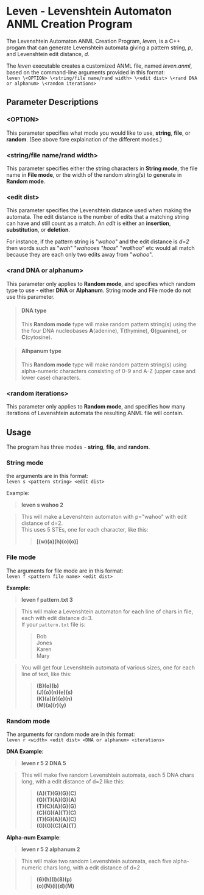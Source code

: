 # Leven - Levenshtein Automaton ANML Creation Program

The Levenshtein Automaton ANML Creation Program, *leven*, is a C++ progam that can generate Levenshtein automata giving a pattern string, *p*, and Levenshtein edit distance, *d*.

The *leven* executable creates a customized ANML file, named *leven.anml*, based on the command-line arguments provided in this format:  
`leven \<OPTION> \<string/file name/rand width> \<edit dist> \<rand DNA or alphanum> \<random iterations>`

## Parameter Descriptions

### \<OPTION>
This parameter specifies what mode you would like to use, **string**, **file**, or **random**. (See above fore explaination of the different modes.)

### \<string/file name/rand width>
This parameter specifies either the string characters in **String mode**, the file name in **File mode**, or the width of the random string(s) to generate in **Random mode**.

### \<edit dist>
This parameter specifies the Levenshtein distance used when making the automata. The edit distance is the number of edits that a matching string can have and still count as a match. An *edit* is either an **insertion**, **substitution**, or **deletion**. 

For instance, if the pattern string is "*wahoo*" and the edit distance is *d=2* then words such as "*wah*" "*wahooes* "*hoos*" "*wallhoo*" etc would all match because they are each only two edits away from "*wahoo*".

### \<rand DNA or alphanum>
This parameter only applies to **Random mode**, and specifies which random type to use - either **DNA** or **Alphanum**. String mode and File mode do not use this parameter.

>#### DNA type
>This **Random mode** type will make random pattern string(s) using the the four DNA nucleobases **A**(adenine), **T**(thymine), **G**(guanine), or **C**(cytosine).

>#### Alhpanum type
>This **Random mode** type will make random pattern string(s) using alpha-numeric characters consisting of 0-9 and A-Z (upper case and lower case) characters. 

### \<random iterations>
This parameter only applies to **Random mode**, and specifies how many iterations of Levenshtein automata the resulting ANML file will contain. 


## **Usage**

The program has three modes - **string**, **file**, and **random**. 

### **String mode**  
the arguments are in this format:  
`leven s <pattern string> <edit dist>` 

Example:  
>**leven s wahoo 2**

>This will make a Levenshtein automaton with p="wahoo" with edit distance of d=2.  
>This uses 5 STEs, one for each character, like this:    
>>**[(w)(a)(h)(o)(o)]**

### **File mode**  
The arguments for file mode are in this format:  
`leven f <pattern file name> <edit dist>`  

**Example**:  
>**leven f pattern.txt 3**  

>This will make a Levenshtein automaton for each line of chars in file, each with edit distance d=3.  
>If your `pattern.txt` file is:  
>>Bob  
>>Jones  
>>Karen  
>>Mary

>You will get four Levenshtein automata of various sizes, one for each line of text, like this:  
>>**(B)(o)(b)  
>>(J)(o)(n)(e)(s)  
>>(K)(a)(r)(e)(n)  
>>(M)(a)(r)(y)**
  
### **Random mode**  
The arguments for random mode are in this format:  
`leven r <width> <edit dist> <DNA or alphanum> <iterations>`  

**DNA Example**:  
>**leven r 5 2 DNA 5** 

>This will make five random Levenshtein automata, each 5 DNA chars long, with a edit distance of d=2 like this:  
>>**(A)(T)(G)(G)(C)  
>>(G)(T)(A)(G)(A)  
>>(T)(C)(A)(G)(G)  
>>(C)(G)(A)(T)(C)  
>>(T)(G)(A)(A)(C)  
>>(G)(G)(C)(A)(T)**

**Alpha-num Example**:
>**leven r 5 2 alphanum 2**  

>This will make two random Levenshtein automata, each five alpha-numeric chars long, with a edit distance of d=2  
>>**(6)(h)(l)(8)(p)  
>>(o)(N)(i)(d)(M)**
